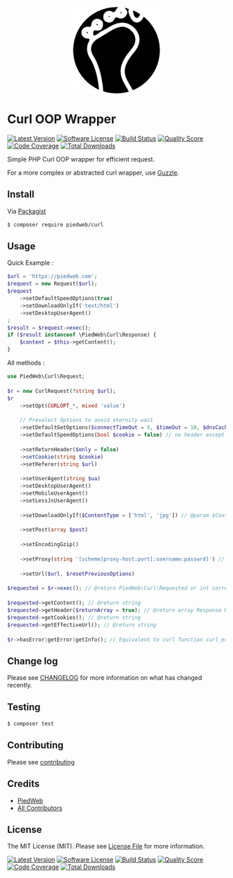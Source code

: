 <p align="center"><a href="https://dev.piedweb.com">
<img src="https://raw.githubusercontent.com/PiedWeb/piedweb-devoluix-theme/master/src/img/logo_title.png" width="200" height="200" alt="Open Source Package" />
</a></p>

# Curl OOP Wrapper

[![Latest Version](https://img.shields.io/github/tag/PiedWeb/Curl.svg?style=flat&label=release)](https://github.com/PiedWeb/Curl/tags)
[![Software License](https://img.shields.io/badge/license-MIT-brightgreen.svg?style=flat)](https://github.com/PiedWeb/Curl/blob/master/LICENSE)
[![Build Status](https://img.shields.io/travis/PiedWeb/Curl/master.svg?style=flat)](https://travis-ci.org/PiedWeb/Curl)
[![Quality Score](https://img.shields.io/scrutinizer/g/PiedWeb/Curl.svg?style=flat)](https://scrutinizer-ci.com/g/PiedWeb/Curl)
[![Code Coverage](https://img.shields.io/scrutinizer/coverage/g/PiedWeb/Curl.svg?style=flat)](https://scrutinizer-ci.com/g/PiedWeb/Curl/code-structure)
[![Total Downloads](https://img.shields.io/packagist/dt/piedweb/curl.svg?style=flat)](https://packagist.org/packages/piedweb/curl)

Simple PHP Curl OOP wrapper for efficient request.

For a more complex or abstracted curl wrapper, use [Guzzle](https://guzzle.readthedocs.io/en/latest/).

## Install

Via [Packagist](https://img.shields.io/packagist/dt/piedweb/curl.svg?style=flat)

``` bash
$ composer require piedweb/curl
```

## Usage

Quick Example :
``` php
$url = 'https://piedweb.com';
$request = new Request($url);
$request
    ->setDefaultSpeedOptions(true)
    ->setDownloadOnlyIf('text/html')
    ->setDesktopUserAgent()
;
$result = $request->exec();
if ($result instanceof \PiedWeb\Curl\Response) {
    $content = $this->getContent();
}
```

All methods :
``` php
use PiedWeb\Curl\Request;

$r = new CurlRequest(?string $url);
$r
    ->setOpt(CURLOPT_*, mixed 'value')

	// Preselect Options to avoid eternity wait
    ->setDefaultGetOptions($connectTimeOut = 5, $timeOut = 10, $dnsCacheTimeOut = 600, $followLocation = true, $maxRedirs = 5)
    ->setDefaultSpeedOptions(bool $cookie = false) // no header except if setted, no cookie, 1 redir max, no ssl check

    ->setReturnHeader($only = false)
    ->setCookie(string $cookie)
    ->setReferer(string $url)

    ->setUserAgent(string $ua)
    ->setDesktopUserAgent()
    ->setMobileUserAgent()
    ->setLessJsUserAgent()

    ->setDownloadOnlyIf($ContentType = ['html', 'jpg']) // @param $ContentType can be a String or an Array

    ->setPost(array $post)

    ->setEncodingGzip()

    ->setProxy(string '[scheme]proxy-host:port[:username:passwrd]') // Scheme, username and passwrd are facultatives. Default Scheme is http://

    ->setUrl($url, $resetPreviousOptions)

$requested = $r->exec(); // @return PiedWeb\Curl\Requested or int corresponding to the curl error

$requested->getContent(); // @return string
$requested->getHeader($returnArray = true); // @return array Response Header (or in a string if $returnArray is set to false)
$requested->getCookies(); // @return string
$requested->getEffectiveUrl(); // @return string

$r->hasError|getError|getInfo(); // Equivalent to curl function curl_errno|curl_error|curl_getinfo();
```

## Change log

Please see [CHANGELOG](CHANGELOG.md) for more information on what has changed recently.

## Testing

``` bash
$ composer test
```

## Contributing

Please see [contributing](https://dev.piedweb.com/contributing)

## Credits

- [PiedWeb](https://piedweb.com)
- [All Contributors](https://github.com/PiedWeb/:package_skake/graphs/contributors)

## License

The MIT License (MIT). Please see [License File](LICENSE) for more information.

[![Latest Version](https://img.shields.io/github/tag/PiedWeb/Curl.svg?style=flat&label=release)](https://github.com/PiedWeb/Curl/tags)
[![Software License](https://img.shields.io/badge/license-MIT-brightgreen.svg?style=flat)](https://github.com/PiedWeb/Curl/blob/master/LICENSE)
[![Build Status](https://img.shields.io/travis/PiedWeb/Curl/master.svg?style=flat)](https://travis-ci.org/PiedWeb/Curl)
[![Quality Score](https://img.shields.io/scrutinizer/g/PiedWeb/Curl.svg?style=flat)](https://scrutinizer-ci.com/g/PiedWeb/Curl)
[![Code Coverage](https://img.shields.io/scrutinizer/coverage/g/PiedWeb/Curl.svg?style=flat)](https://scrutinizer-ci.com/g/PiedWeb/Curl/code-structure)
[![Total Downloads](https://img.shields.io/packagist/dt/piedweb/curl.svg?style=flat)](https://packagist.org/packages/piedweb/curl)
